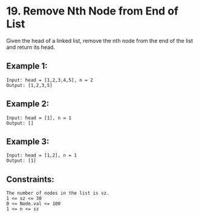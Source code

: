 # 19. Remove Nth Node from End of List

Given the head of a linked list, remove the nth node from the end of the list and return its head.

## Example 1:

```
Input: head = [1,2,3,4,5], n = 2
Output: [1,2,3,5]
```

## Example 2:

```
Input: head = [1], n = 1
Output: []
```

## Example 3:
```
Input: head = [1,2], n = 1
Output: [1]
```

## Constraints:

```
The number of nodes in the list is sz.
1 <= sz <= 30
0 <= Node.val <= 100
1 <= n <= sz
```